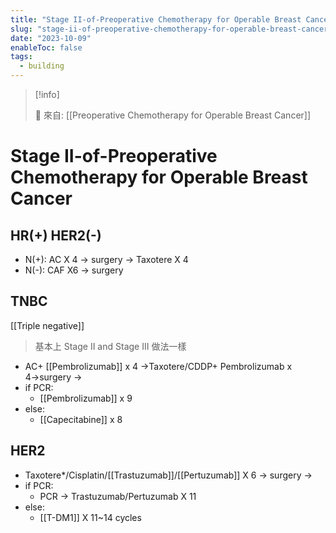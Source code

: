 ```yaml
---
title: "Stage II-of-Preoperative Chemotherapy for Operable Breast Cancer"
slug: "stage-ii-of-preoperative-chemotherapy-for-operable-breast-cancer"
date: "2023-10-09"
enableToc: false
tags:
  - building
---
```


> [!info]
>
> 🌱 來自: [[Preoperative Chemotherapy for Operable Breast Cancer]]

# Stage II-of-Preoperative Chemotherapy for Operable Breast Cancer

## HR(+) HER2(-)

- N(+): AC X 4 → surgery → Taxotere X 4
- N(-): CAF X6 → surgery

## TNBC

[[Triple negative]]

> 基本上 Stage II and Stage III 做法一樣

- AC+ [[Pembrolizumab]] x 4 →Taxotere/CDDP+ Pembrolizumab x 4→surgery →
- if PCR:
  - [[Pembrolizumab]] x 9
- else:
  - [[Capecitabine]] x 8

## HER2

- Taxotere*/Cisplatin/[[Trastuzumab]]/[[Pertuzumab]] X 6 → surgery →
- if PCR:
  - PCR → Trastuzumab/Pertuzumab X 11
- else:
  - [[T-DM1]] X 11~14 cycles
